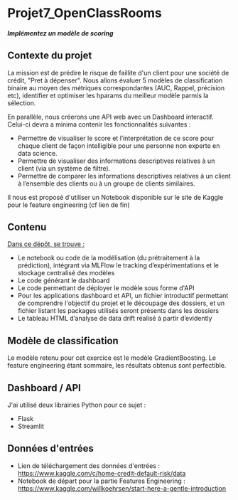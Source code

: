 # Projet7_OpenClassRooms

#### <i>Implémentez un modèle de scoring</i>

## Contexte du projet

La mission est de prédire le risque de faillite d'un client pour une société de crédit, "Pret à dépenser". Nous allons évaluer 5 modèles de classification binaire au moyen des métriques correspondantes (AUC, Rappel, précision etc), identifier et optimiser les hparams du meilleur modèle parmis la sélection.

En parallèle, nous créerons une API web avec un Dashboard interactif. Celui-ci devra a minima contenir les fonctionnalités suivantes :

- Permettre de visualiser le score et l’interprétation de ce score pour chaque client de façon intelligible pour une personne non experte en data science.
- Permettre de visualiser des informations descriptives relatives à un client (via un système de filtre).
- Permettre de comparer les informations descriptives relatives à un client à l’ensemble des clients ou à un groupe de clients similaires.

Il nous est proposé d'utiliser un Notebook disponible sur le site de Kaggle pour le feature engineering (cf lien de fin)

## Contenu

<u>Dans ce dépôt, se trouve :</u>

- Le notebook ou code de la modélisation (du prétraitement à la prédiction), intégrant via MLFlow le tracking d’expérimentations et le stockage centralisé des modèles
- Le code générant le dashboard
- Le code permettant de déployer le modèle sous forme d'API
- Pour les applications dashboard et API, un fichier introductif permettant de comprendre l'objectif du projet et le découpage des dossiers, et un fichier listant les packages utilisés seront présents dans les dossiers
- Le tableau HTML d’analyse de data drift réalisé à partir d’evidently

## Modèle de classification

Le modèle retenu pour cet exercice est le modèle GradientBoosting. Le feature engineering étant sommaire, les résultats obtenus sont perfectible. 

## Dashboard / API

J'ai utilisé deux librairies Python pour ce sujet :
- Flask
- Streamlit

## Données d'entrées

- Lien de téléchargement des données d'entrées : https://www.kaggle.com/c/home-credit-default-risk/data 
- Notebook de départ pour la partie Features Engineering : https://www.kaggle.com/willkoehrsen/start-here-a-gentle-introduction
